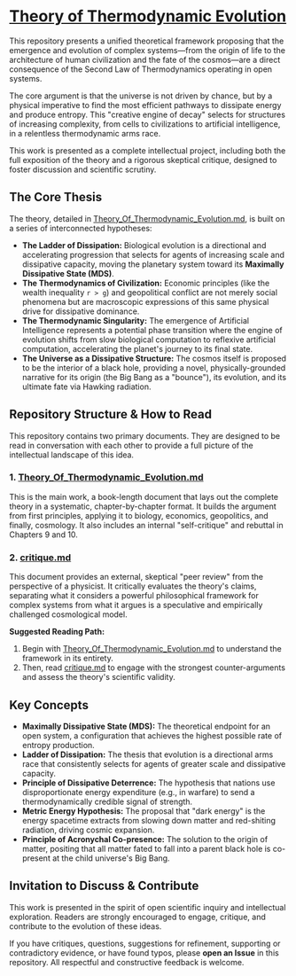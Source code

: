 

# [Theory of Thermodynamic Evolution](Theory_Of_Thermodynamic_Evolution.md)

This repository presents a unified theoretical framework proposing that the emergence and evolution of complex systems—from the origin of life to the architecture of human civilization and the fate of the cosmos—are a direct consequence of the Second Law of Thermodynamics operating in open systems.

The core argument is that the universe is not driven by chance, but by a physical imperative to find the most efficient pathways to dissipate energy and produce entropy. This "creative engine of decay" selects for structures of increasing complexity, from cells to civilizations to artificial intelligence, in a relentless thermodynamic arms race.

This work is presented as a complete intellectual project, including both the full exposition of the theory and a rigorous skeptical critique, designed to foster discussion and scientific scrutiny.

## The Core Thesis

The theory, detailed in [Theory_Of_Thermodynamic_Evolution.md](Theory_Of_Thermodynamic_Evolution.md), is built on a series of interconnected hypotheses:

*   **The Ladder of Dissipation:** Biological evolution is a directional and accelerating progression that selects for agents of increasing scale and dissipative capacity, moving the planetary system toward its **Maximally Dissipative State (MDS)**.
*   **The Thermodynamics of Civilization:** Economic principles (like the wealth inequality `r > g`) and geopolitical conflict are not merely social phenomena but are macroscopic expressions of this same physical drive for dissipative dominance.
*   **The Thermodynamic Singularity:** The emergence of Artificial Intelligence represents a potential phase transition where the engine of evolution shifts from slow biological computation to reflexive artificial computation, accelerating the planet's journey to its final state.
*   **The Universe as a Dissipative Structure:** The cosmos itself is proposed to be the interior of a black hole, providing a novel, physically-grounded narrative for its origin (the Big Bang as a "bounce"), its evolution, and its ultimate fate via Hawking radiation.

## Repository Structure & How to Read

This repository contains two primary documents. They are designed to be read in conversation with each other to provide a full picture of the intellectual landscape of this idea.

### 1. [Theory_Of_Thermodynamic_Evolution.md](Theory_Of_Thermodynamic_Evolution.md)

This is the main work, a book-length document that lays out the complete theory in a systematic, chapter-by-chapter format. It builds the argument from first principles, applying it to biology, economics, geopolitics, and finally, cosmology. It also includes an internal "self-critique" and rebuttal in Chapters 9 and 10.

### 2. [critique.md](critique.md)

This document provides an external, skeptical "peer review" from the perspective of a physicist. It critically evaluates the theory's claims, separating what it considers a powerful philosophical framework for complex systems from what it argues is a speculative and empirically challenged cosmological model.

**Suggested Reading Path:**

1.  Begin with [Theory_Of_Thermodynamic_Evolution.md](Theory_Of_Thermodynamic_Evolution.md) to understand the framework in its entirety.
2.  Then, read [critique.md](critique.md) to engage with the strongest counter-arguments and assess the theory's scientific validity.

## Key Concepts

*   **Maximally Dissipative State (MDS):** The theoretical endpoint for an open system, a configuration that achieves the highest possible rate of entropy production.
*   **Ladder of Dissipation:** The thesis that evolution is a directional arms race that consistently selects for agents of greater scale and dissipative capacity.
*   **Principle of Dissipative Deterrence:** The hypothesis that nations use disproportionate energy expenditure (e.g., in warfare) to send a thermodynamically credible signal of strength.
*   **Metric Energy Hypothesis:** The proposal that "dark energy" is the energy spacetime extracts from slowing down matter and red-shiting radiation, driving cosmic expansion.
*   **Principle of Acronychal Co-presence:** The solution to the origin of matter, positing that all matter fated to fall into a parent black hole is co-present at the child universe's Big Bang.

## Invitation to Discuss & Contribute

This work is presented in the spirit of open scientific inquiry and intellectual exploration. Readers are strongly encouraged to engage, critique, and contribute to the evolution of these ideas.

If you have critiques, questions, suggestions for refinement, supporting or contradictory evidence, or have found typos, please **open an Issue** in this repository. All respectful and constructive feedback is welcome.
